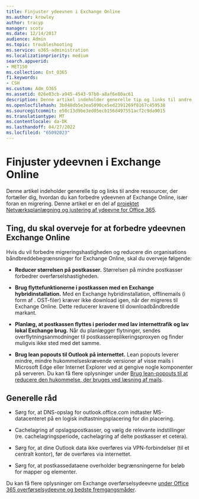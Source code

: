 ```yaml
---
title: Finjuster ydeevnen i Exchange Online
ms.author: krowley
author: tracyp
manager: scotv
ms.date: 12/14/2017
audience: Admin
ms.topic: troubleshooting
ms.service: o365-administration
ms.localizationpriority: medium
search.appverid:
- MET150
ms.collection: Ent_O365
f1.keywords:
- CSH
ms.custom: Adm_O365
ms.assetid: 026e83cb-a945-4543-97b0-a8af6e80ac61
description: Denne artikel indeholder generelle tip og links til andre ressourcer, der fortæller dig, hvordan du kan forbedre ydeevnen af Exchange Online.
ms.openlocfilehash: 3b048db5e3ea5090ce5ed2391269f8167c459538
ms.sourcegitcommit: e50c13d9be3ed05ecb156d497551acf2c9da9015
ms.translationtype: MT
ms.contentlocale: da-DK
ms.lasthandoff: 04/27/2022
ms.locfileid: "65092023"
---
```

# <a name="tune-exchange-online-performance"></a>Finjuster ydeevnen i Exchange Online

Denne artikel indeholder generelle tip og links til andre ressourcer, der fortæller dig, hvordan du kan forbedre ydeevnen af Exchange Online, især foran en migrering. Denne artikel er en del af [projektet Netværksplanlægning og justering af ydeevne for Office 365](./network-planning-and-performance.md).
   
## <a name="things-to-consider-in-order-to-improve-exchange-online-performance"></a>Ting, du skal overveje for at forbedre ydeevnen Exchange Online

Hvis du vil forbedre migreringshastigheden og reducere din organisations båndbreddebegrænsninger for Exchange Online, skal du overveje følgende:
  
- **Reducer størrelsen på postkasser.** Størrelsen på mindre postkasser forbedrer overførselshastigheden. 
    
- **Brug flyttefunktionerne i postkassen med en Exchange hybridinstallation.** Med en Exchange hybridinstallation, offlinemails (i form af . OST-filer) kræver ikke download igen, når der migreres til Exchange Online. Dette reducerer kravene til downloadbåndbredde markant. 
    
- **Planlæg, at postkassen flyttes i perioder med lav internettrafik og lav lokal Exchange brug.** Når du planlægger flytninger, sendes overflytningsanmodninger til postkassereplikeringsproxyen og finder muligvis ikke sted med det samme. 
    
- **Brug lean popouts til Outlook på internettet.** Lean popouts leverer mindre, mindre hukommelseskrævende versioner af visse mails i Microsoft Edge eller Internet Explorer ved at gengive nogle komponenter på serveren. Du kan få flere oplysninger under [Brug lean-popouts til at reducere den hukommelse, der bruges ved læsning af mails](https://support.office.com/article/a6d6ba01-2562-4c3d-a8f1-78748dd506cf).


## <a name="general-advice"></a>Generelle råd

- Sørg for, at DNS-opslag for outlook.office.com indtaster MS-datacenteret på en logisk indtastningsplacering for din placering.

- Cachelagring af opslagspostkasser, og vælg de relevante indstillinger (re. cachelagringsperiode, cachelagring af delte postkasser et cetera).

- Sørg for, at dine Outlook data ikke overføres via VPN-forbindelser (til et centralt kontor), før de overføres via internettet.

- Sørg for, at postkassedataene overholder begrænsningerne for beløb for mapper og elementer.
    
Du kan få flere oplysninger om Exchange overførselsydeevne [under Office 365 overførselsydeevne og bedste fremgangsmåder](https://support.office.com/article/d9acb371-fd6c-4c14-aa8e-db5cbe39aa57).
